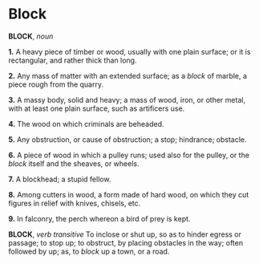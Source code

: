 # Block

**BLOCK**, _noun_

**1.** A heavy piece of timber or wood, usually with one plain surface; or it is rectangular, and rather thick than long.

**2.** Any mass of matter with an extended surface; as a _block_ of marble, a piece rough from the quarry.

**3.** A massy body, solid and heavy; a mass of wood, iron, or other metal, with at least one plain surface, such as artificers use.

**4.** The wood on which criminals are beheaded.

**5.** Any obstruction, or cause of obstruction; a stop; hindrance; obstacle.

**6.** A piece of wood in which a pulley runs; used also for the pulley, or the _block_ itself and the sheaves, or wheels.

**7.** A blockhead; a stupid fellow.

**8.** Among cutters in wood, a form made of hard wood, on which they cut figures in relief with knives, chisels, etc.

**9.** In falconry, the perch whereon a bird of prey is kept.

**BLOCK**, _verb transitive_ To inclose or shut up, so as to hinder egress or passage; to stop up; to obstruct, by placing obstacles in the way; often followed by up; as, to _block_ up a town, or a road.